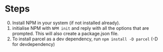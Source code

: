 # Steps

0. Install NPM in your system (if not installed already).
1. initialise NPM with ```NPM init``` and reply with all the options that are prompted. This will also create a package.json file.
2. To install parcel as a dev dependency, run ```npm install -D parcel``` (-D for devdependency)